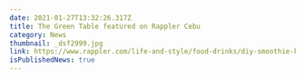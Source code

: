 ```yaml
---
date: 2021-01-27T13:32:26.317Z
title: The Green Table featured on Rappler Cebu
category: News
thumbnail: _dsf2999.jpg
link: https://www.rappler.com/life-and-style/food-drinks/diy-smoothie-kits-the-green-table-cebu
isPublishedNews: true
---
```

